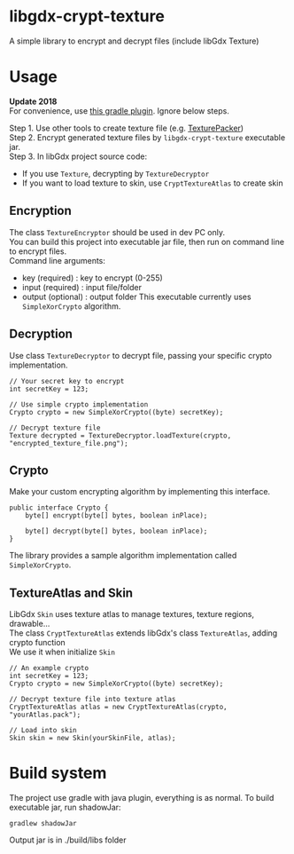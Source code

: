 # libgdx-crypt-texture
A simple library to encrypt and decrypt files (include libGdx Texture)

# Usage

**Update 2018**  
For convenience, use [this gradle plugin](https://github.com/akivamu/libgdx-asset-helper-gradle-plugin). Ignore below steps.


Step 1. Use other tools to create texture file (e.g. [TexturePacker](https://github.com/crashinvaders/gdx-texture-packer-gui))  
Step 2. Encrypt generated texture files by `libgdx-crypt-texture` executable jar.  
Step 3. In libGdx project source code:
  - If you use `Texture`, decrypting by `TextureDecryptor`
  - If you want to load texture to skin, use `CryptTextureAtlas` to create skin

## Encryption
The class `TextureEncryptor` should be used in dev PC only.  
You can build this project into executable jar file, then run on command line to encrypt files.  
Command line arguments:
  - key (required) : key to encrypt (0-255)
  - input (required) : input file/folder
  - output (optional) : output folder
This executable currently uses `SimpleXorCrypto` algorithm.

## Decryption
Use class `TextureDecryptor` to decrypt file, passing your specific crypto implementation.  
```
// Your secret key to encrypt
int secretKey = 123;

// Use simple crypto implementation
Crypto crypto = new SimpleXorCrypto((byte) secretKey);

// Decrypt texture file
Texture decrypted = TextureDecryptor.loadTexture(crypto, "encrypted_texture_file.png");
```

## Crypto
Make your custom encrypting algorithm by implementing this interface.  
```
public interface Crypto {
    byte[] encrypt(byte[] bytes, boolean inPlace);

    byte[] decrypt(byte[] bytes, boolean inPlace);
}
```
The library provides a sample algorithm implementation called `SimpleXorCrypto`.

## TextureAtlas and Skin
LibGdx `Skin` uses texture atlas to manage textures, texture regions, drawable...  
The class `CryptTextureAtlas` extends libGdx's class `TextureAtlas`, adding crypto function  
We use it when initialize `Skin`  
```
// An example crypto
int secretKey = 123;
Crypto crypto = new SimpleXorCrypto((byte) secretKey);

// Decrypt texture file into texture atlas
CryptTextureAtlas atlas = new CryptTextureAtlas(crypto, "yourAtlas.pack");

// Load into skin
Skin skin = new Skin(yourSkinFile, atlas);
```

# Build system
The project use gradle with java plugin, everything is as normal.
To build executable jar, run shadowJar:
```
gradlew shadowJar
```
Output jar is in ./build/libs folder
